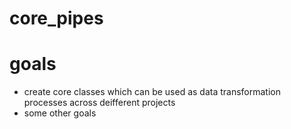 # core_pipes

# goals 

* create core classes which can be used as data transformation processes across deifferent projects 
* some other goals
